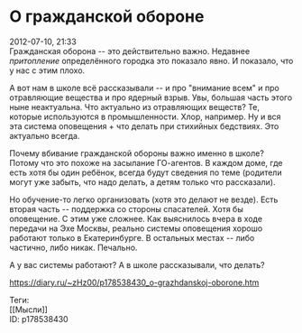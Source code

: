 О гражданской обороне
======================

   
 2012-07-10, 21:33   
  Гражданская оборона -- это действительно важно. Недавнее  *притопление*  определённого городка это показало явно. И показало, что у нас с этим плохо.   
   
 А вот нам в школе всё рассказывали -- и про "внимание всем" и про отравляющие вещества и про ядерный взрыв. Увы, большая часть этого ныне неактуальна. Что актуально из отравляющих веществ? Те, которые используются в промышленности. Хлор, например. Ну и вся эта система оповещения + что делать при стихийных бедствиях. Это актуально всегда.   
   
 Почему вбивание гражданской обороны важно именно в школе? Потому что это похоже на засылание ГО-агентов. В каждом доме, где есть хотя бы один ребёнок, всегда будут сведения по теме (родители могут уже забыть, что надо делать, а детям только что рассказали).   
   
 Но обучение-то легко организовать (хотя это делают не везде). Есть вторая часть -- поддержка со стороны спасателей. Хотя бы оповещение. С этим уже сложнее. Как выяснилось вчера в ходе передачи на Эхе Москвы, реально системы оповещения хорошо работают только в Екатеринбурге. В остальных местах -- либо частично, либо никак. Печально.   
   
 А у вас системы работают? А в школе рассказывали, что делать?   
    
 <https://diary.ru/~zHz00/p178538430_o-grazhdanskoj-oborone.htm>   
   
 Теги:   
 [[Мысли]]   
 ID: p178538430